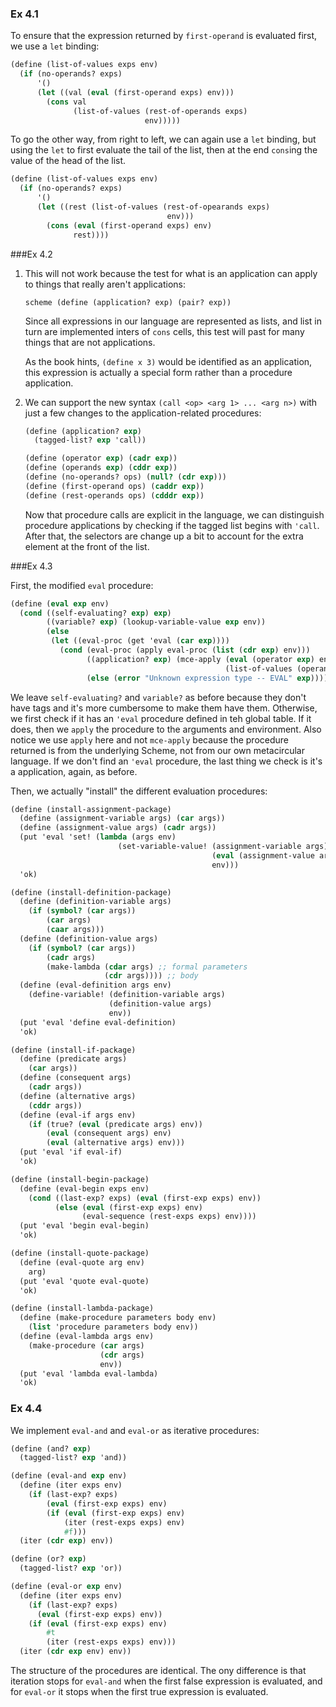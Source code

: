 ### Ex 4.1

To ensure that the expression returned by `first-operand` is evaluated first,
we use a `let` binding:

```scheme
(define (list-of-values exps env)
  (if (no-operands? exps)
      '()
      (let ((val (eval (first-operand exps) env)))
        (cons val
              (list-of-values (rest-of-operands exps)
                              env)))))
```

To go the other way, from right to left, we can again use a `let` binding, but
using the `let` to first evaluate the tail of the list, then at the end
`cons`ing the value of the head of the list.

```scheme
(define (list-of-values exps env)
  (if (no-operands? exps)
      '()
      (let ((rest (list-of-values (rest-of-opearands exps)
                                   env)))
        (cons (eval (first-operand exps) env)
              rest))))
```

###Ex 4.2

1. This will not work because the test for what is an application can apply to
   things that really aren't applications:

   ```scheme (define (application? exp) (pair? exp)) ```

   Since all expressions in our language are represented as lists, and list in
   turn are implemented inters of `cons` cells, this test will past for many
   things that are not applications.

   As the book hints, `(define x 3)` would be identified as an application,
   this expression is actually a special form rather than a procedure
   application.

2. We can support the new syntax `(call <op> <arg 1> ... <arg n>)` with just a
   few changes to the application-related procedures:

   ```scheme
   (define (application? exp)
     (tagged-list? exp 'call))

   (define (operator exp) (cadr exp))
   (define (operands exp) (cddr exp))
   (define (no-operands? ops) (null? (cdr exp)))
   (define (first-operand ops) (caddr exp))
   (define (rest-operands ops) (cdddr exp))
   ```

   Now that procedure calls are explicit in the language, we can distinguish
   procedure applications by checking if the tagged list begins with `'call`.
   After that, the selectors are change up a bit to account for the extra
   element at the front of the list.

###Ex 4.3

First, the modified `eval` procedure:

```scheme
(define (eval exp env)
  (cond ((self-evaluating? exp) exp)
        ((variable? exp) (lookup-variable-value exp env))
        (else
         (let ((eval-proc (get 'eval (car exp))))
           (cond (eval-proc (apply eval-proc (list (cdr exp) env)))
                 ((application? exp) (mce-apply (eval (operator exp) env)
                                                (list-of-values (operands exp) env)))
                 (else (error "Unknown expression type -- EVAL" exp)))))))

```

We leave `self-evaluating?` and `variable?` as before because they don't have
tags and it's more cumbersome to make them have them.  Otherwise, we first
check if it has an `'eval` procedure defined in teh global table.  If it does,
then we `apply` the procedure to the arguments and environment.  Also notice we
use `apply` here and not `mce-apply` because the procedure returned is from the
underlying Scheme, not from our own metacircular language.  If we don't find an
`'eval` procedure, the last thing we check is it's a application, again, as
before.

Then, we actually "install" the different evaluation procedures:

```scheme
(define (install-assignment-package)
  (define (assignment-variable args) (car args))
  (define (assignment-value args) (cadr args))
  (put 'eval 'set! (lambda (args env)
                        (set-variable-value! (assignment-variable args)
                                             (eval (assignment-value args) env)
                                             env)))
  'ok)

(define (install-definition-package)
  (define (definition-variable args)
    (if (symbol? (car args))
        (car args)
        (caar args)))
  (define (definition-value args)
    (if (symbol? (car args))
        (cadr args)
        (make-lambda (cdar args) ;; formal parameters
                     (cdr args)))) ;; body
  (define (eval-definition args env)
    (define-variable! (definition-variable args)
                      (definition-value args)
                      env))
  (put 'eval 'define eval-definition)
  'ok)

(define (install-if-package)
  (define (predicate args)
    (car args))
  (define (consequent args)
    (cadr args))
  (define (alternative args)
    (cddr args))
  (define (eval-if args env)
    (if (true? (eval (predicate args) env))
        (eval (consequent args) env)
        (eval (alternative args) env)))
  (put 'eval 'if eval-if)
  'ok)

(define (install-begin-package)
  (define (eval-begin exps env)
    (cond ((last-exp? exps) (eval (first-exp exps) env))
          (else (eval (first-exp exps) env)
                (eval-sequence (rest-exps exps) env))))
  (put 'eval 'begin eval-begin)
  'ok)

(define (install-quote-package)
  (define (eval-quote arg env)
    arg)
  (put 'eval 'quote eval-quote)
  'ok)

(define (install-lambda-package)
  (define (make-procedure parameters body env)
    (list 'procedure parameters body env))
  (define (eval-lambda args env)
    (make-procedure (car args)
                    (cdr args)
                    env))
  (put 'eval 'lambda eval-lambda)
  'ok)
```

### Ex 4.4

We implement `eval-and` and `eval-or` as iterative procedures:

```scheme
(define (and? exp)
  (tagged-list? exp 'and))

(define (eval-and exp env)
  (define (iter exps env)
    (if (last-exp? exps)
        (eval (first-exp exps) env)
        (if (eval (first-exp exps) env)
            (iter (rest-exps exps) env)
            #f)))
  (iter (cdr exp) env))

(define (or? exp)
  (tagged-list? exp 'or))

(define (eval-or exp env)
  (define (iter exps env)
    (if (last-exp? exps)
      (eval (first-exp exps) env))
    (if (eval (first-exp exps) env)
        #t
        (iter (rest-exps exps) env)))
  (iter (cdr exp env) env))
```

The structure of the procedures are identical.  The ony difference is that
iteration stops for `eval-and` when the first false expression is evaluated,
and for `eval-or` it stops when the first true expression is evaluated.
